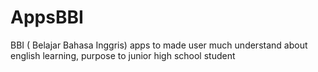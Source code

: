 # AppsBBI
BBI ( Belajar Bahasa Inggris) apps to made user much understand about english learning, purpose to junior high school student 
